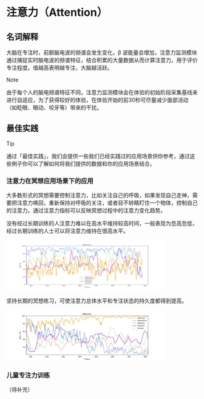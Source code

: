 # 注意力（Attention）

## 名词解释
大脑在专注时，前额脑电波的频谱会发生变化，β 波能量会增加，注意力监测模块通过捕捉实时脑电波的频谱特征，结合积累的大量数据从而计算注意力，用于评价专注程度。值越高表明越专注，大脑越活跃。

> [!NOTE]
> 由于每个人的脑电频谱特征不同，注意力监测模块会在体验的初始阶段采集基线来进行自适应，为了获得较好的体验，在体验开始的前30秒可尽量减少面部活动（如眨眼、眼动、咬牙等）带来的干扰。

## 最佳实践
> [!TIP]
> 通过「最佳实践」，我们会提供一些我们已经实践过的应用场景供你参考，通过这些例子你可以了解如何将我们提供的数据和你的应用场景结合。

### 注意力在冥想应用场景下的应用
大多数形式的冥想需要控制注意力，比如关注自己的呼吸，如果发现自己走神，需要把注意力唤回，重新保持对呼吸的关注，或者目不转睛盯住一个物体，控制自己的注意力。通过注意力指标可以反映冥想过程中的注意力变化趋势。

没有经过长期训练的人注意力难以在高水平维持较高时间，一般表现为忽高忽低，经过长期训练的人士可以将注意力维持在很高水平。

![未经过长期训练的冥想注意力变化（黄色线条，中等水平，时高时低）](media/15615401422456.jpg)


坚持长期的冥想练习，可使注意力总体水平和专注状态的持久度都得到提高。

![经过长期专注训练的冥想注意力变化（黄色线条，持续上升且维持高水平）](media/15615401521781.jpg)



### 儿童专注力训练
（待补充）
